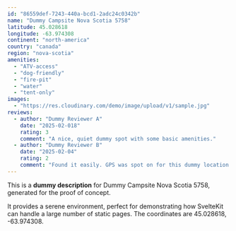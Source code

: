 ```yaml
---
id: "86559def-7243-440a-bcd1-2adc24c0342b"
name: "Dummy Campsite Nova Scotia 5758"
latitude: 45.028618
longitude: -63.974308
continent: "north-america"
country: "canada"
region: "nova-scotia"
amenities:
  - "ATV-access"
  - "dog-friendly"
  - "fire-pit"
  - "water"
  - "tent-only"
images:
  - "https://res.cloudinary.com/demo/image/upload/v1/sample.jpg"
reviews:
  - author: "Dummy Reviewer A"
    date: "2025-02-018"
    rating: 3
    comment: "A nice, quiet dummy spot with some basic amenities."
  - author: "Dummy Reviewer B"
    date: "2025-02-04"
    rating: 2
    comment: "Found it easily. GPS was spot on for this dummy location."
---
```


This is a **dummy description** for Dummy Campsite Nova Scotia 5758, generated for the proof of concept.

It provides a serene environment, perfect for demonstrating how SvelteKit can handle a large number of static pages. The coordinates are 45.028618, -63.974308.

